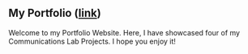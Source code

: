 ## My Portfolio ([link](https://marijatomevska.github.io/portfolio/))

Welcome to my Portfolio Website. Here, I have showcased four of my Communications Lab Projects. I hope you enjoy it!
